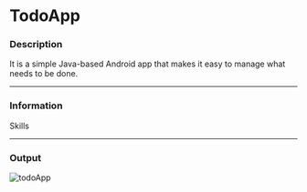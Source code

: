 # TodoApp

### Description

It is a simple Java-based Android app that makes it easy to manage what needs to be done.

___


### Information

Skills

___


### Output

![todoApp](https://user-images.githubusercontent.com/96518885/167192796-9e53997b-6ea9-41d4-98cf-7d852b11dbb9.gif)
